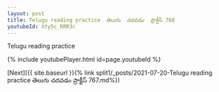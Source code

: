 ```yaml
---
layout: post
title: Telugu reading practice  తెలుగు  చదవడం  ప్రాక్టీస్ 768
youtubeId: Xty5c_RRR3c
---
```

 
 
Telugu reading practice
 
 
 
 
 


{% include youtubePlayer.html id=page.youtubeId %}
 
[Next]({{ site.baseurl }}{% link  split1/_posts/2021-07-20-Telugu reading practice  తెలుగు  చదవడం  ప్రాక్టీస్ 767.md%})
 

